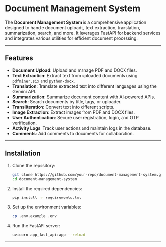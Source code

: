 # Document Management System

The **Document Management System** is a comprehensive application designed to handle document uploads, text extraction, translation, summarization, search, and more. It leverages FastAPI for backend services and integrates various utilities for efficient document processing.

---

## Features
- **Document Upload**: Upload and manage PDF and DOCX files.
- **Text Extraction**: Extract text from uploaded documents using `pdfminer.six` and `python-docx`.
- **Translation**: Translate extracted text into different languages using the Gemini API.
- **Summarization**: Summarize document content with AI-powered APIs.
- **Search**: Search documents by title, tags, or uploader.
- **Transliteration**: Convert text into different scripts.
- **Image Extraction**: Extract images from PDF and DOCX files.
- **User Authentication**: Secure user registration, login, and OTP verification.
- **Activity Logs**: Track user actions and maintain logs in the database.
- **Comments**: Add comments to documents for collaboration.

---

## Installation

1. Clone the repository:
   ```bash
   git clone https://github.com/your-repo/document-management-system.git
   cd document-management-system
   ```

2. Install the required dependencies:
   ```bash
   pip install -r requirements.txt
   ```

3. Set up the environment variables:
   ```bash
   cp .env.example .env
   ```

4. Run the FastAPI server:
   ```bash
   uvicorn app_fast_api:app --reload
   ```

---
